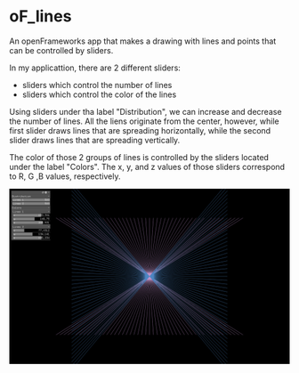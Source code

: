 # oF_lines
An openFrameworks app that makes a drawing with lines and points that can be controlled by sliders.

In my applicattion, there are 2 different sliders:
- sliders which control the number of lines
- sliders which control the color of the lines

Using sliders under tha label "Distribution", we can increase and decrease the number of lines. All the liens originate from the center, however, while first slider draws lines that are spreading horizontally, while the second slider draws lines that are spreading vertically.

The color of those 2 groups of lines is controlled by the sliders located under the label "Colors". The x, y, and z values of those sliders correspond to R, G ,B values, respectively.


![](bin/data/image1.png)




